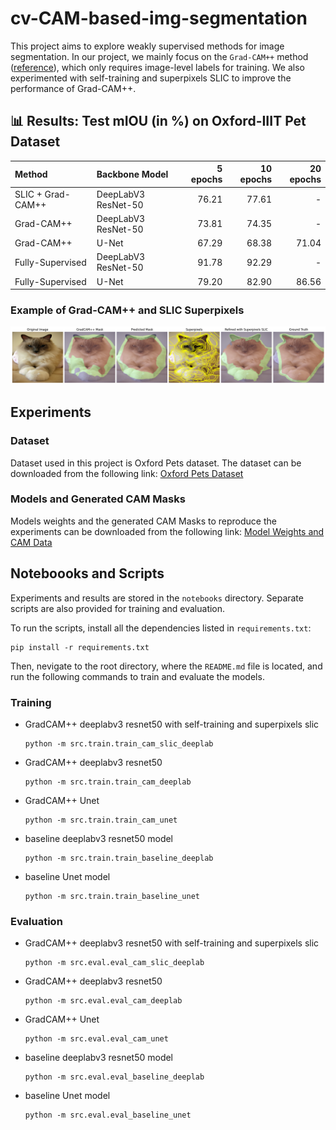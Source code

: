 # cv-CAM-based-img-segmentation

This project aims to explore weakly supervised methods for image segmentation.
In our project, we mainly focus on the `Grad-CAM++` method ([reference](https://arxiv.org/abs/1710.11063)), which only requires image-level labels for training.
We also experimented with self-training and superpixels SLIC to improve the performance of Grad-CAM++.

## :bar_chart: Results: Test mIOU (in %) on Oxford-IIIT Pet Dataset

| Method             | Backbone Model      | 5 epochs | 10 epochs | 20 epochs |
|:-------------------|:----------------    |---------:|----------:|----------:|
| SLIC + Grad-CAM++  | DeepLabV3 ResNet-50 | 76.21    | 77.61     | -         |
| Grad-CAM++         | DeepLabV3 ResNet-50 | 73.81    | 74.35     | -         |
| Grad-CAM++         | U-Net               | 67.29    | 68.38     | 71.04     |
| Fully-Supervised   | DeepLabV3 ResNet-50 | 91.78    | 92.29     | -         |
| Fully-Supervised   | U-Net               | 79.20    | 82.90     | 86.56     |

### Example of Grad-CAM++ and SLIC Superpixels

![gradcam_slic_demo_img](docs/assets/gradcam_slic_demo.png)

## Experiments

### Dataset

Dataset used in this project is Oxford Pets dataset. The dataset can be downloaded from the following link:
[Oxford Pets Dataset](https://www.robots.ox.ac.uk/~vgg/data/pets/)

### Models and Generated CAM Masks

Models weights and the generated CAM Masks to reproduce the experiments can be downloaded from the following link:
[Model Weights and CAM Data](https://www.icloud.com/iclouddrive/05f4KsOqKw_NywJZlf6qifJ5g#GradCAM-Weakly-Supervision)

## Noteboooks and Scripts

Experiments and results are stored in the `notebooks` directory. Separate scripts are also provided for training and evaluation.

To run the scripts, install all the dependencies listed in `requirements.txt`:

```shell
pip install -r requirements.txt
```

Then, nevigate to the root directory, where the `README.md` file is located, and run the following commands to train and evaluate the models.

### Training

- GradCAM++ deeplabv3 resnet50 with self-training and superpixels slic

    ```shell
    python -m src.train.train_cam_slic_deeplab
    ```

- GradCAM++ deeplabv3 resnet50

    ```shell
    python -m src.train.train_cam_deeplab
    ```

- GradCAM++ Unet

    ```shell
    python -m src.train.train_cam_unet
    ```

- baseline deeplabv3 resnet50 model

    ```shell
    python -m src.train.train_baseline_deeplab
    ```

- baseline Unet model

    ```shell
    python -m src.train.train_baseline_unet
    ```

### Evaluation

- GradCAM++ deeplabv3 resnet50 with self-training and superpixels slic

    ```shell
    python -m src.eval.eval_cam_slic_deeplab
    ```

- GradCAM++ deeplabv3 resnet50

    ```shell
    python -m src.eval.eval_cam_deeplab
    ```

- GradCAM++ Unet

    ```shell
    python -m src.eval.eval_cam_unet
    ```

- baseline deeplabv3 resnet50 model

    ```shell
    python -m src.eval.eval_baseline_deeplab 
    ```

- baseline Unet model

    ```shell
    python -m src.eval.eval_baseline_unet
    ```
